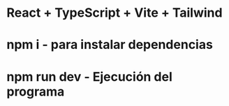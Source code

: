 # React + TypeScript + Vite + Tailwind

# npm i - para instalar dependencias

# npm run dev - Ejecución del programa
